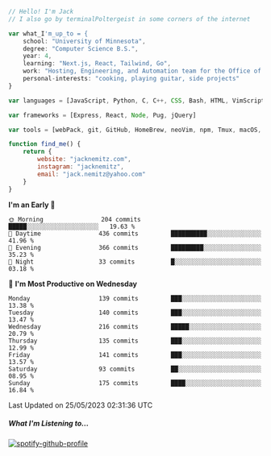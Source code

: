 ```javascript
// Hello! I'm Jack
// I also go by terminalPoltergeist in some corners of the internet

var what_I'm_up_to = {
    school: "University of Minnesota",
    degree: "Computer Science B.S.",
    year: 4,
    learning: "Next.js, React, Tailwind, Go",
    work: "Hosting, Engineering, and Automation team for the Office of Information Technology at UMN",
    personal-interests: "cooking, playing guitar, side projects"
}

var languages = [JavaScript, Python, C, C++, CSS, Bash, HTML, VimScript]

var frameworks = [Express, React, Node, Pug, jQuery]

var tools = [webPack, git, GitHub, HomeBrew, neoVim, npm, Tmux, macOS, Ubuntu, Docker, Nginx]

function find_me() {
    return {
        website: "jacknemitz.com",
        instagram: "jacknemitz",
        email: "jack.nemitz@yahoo.com"
    }
}
```

<!--START_SECTION:waka-->
**I'm an Early 🐤** 

```text
🌞 Morning                204 commits         █████░░░░░░░░░░░░░░░░░░░░   19.63 % 
🌆 Daytime                436 commits         ██████████░░░░░░░░░░░░░░░   41.96 % 
🌃 Evening                366 commits         █████████░░░░░░░░░░░░░░░░   35.23 % 
🌙 Night                  33 commits          █░░░░░░░░░░░░░░░░░░░░░░░░   03.18 % 
```
📅 **I'm Most Productive on Wednesday** 

```text
Monday                   139 commits         ███░░░░░░░░░░░░░░░░░░░░░░   13.38 % 
Tuesday                  140 commits         ███░░░░░░░░░░░░░░░░░░░░░░   13.47 % 
Wednesday                216 commits         █████░░░░░░░░░░░░░░░░░░░░   20.79 % 
Thursday                 135 commits         ███░░░░░░░░░░░░░░░░░░░░░░   12.99 % 
Friday                   141 commits         ███░░░░░░░░░░░░░░░░░░░░░░   13.57 % 
Saturday                 93 commits          ██░░░░░░░░░░░░░░░░░░░░░░░   08.95 % 
Sunday                   175 commits         ████░░░░░░░░░░░░░░░░░░░░░   16.84 % 
```



 Last Updated on 25/05/2023 02:31:36 UTC
<!--END_SECTION:waka-->

##### What I'm Listening to...

[![spotify-github-profile](https://spotify-github-profile.vercel.app/api/view?uid=jack.nemitz&cover_image=true&show_offline=true&bar_color=53b14f&bar_color_cover=false&background_color=121212FF)](https://spotify-github-profile.vercel.app/api/view?uid=jack.nemitz&redirect=true)

